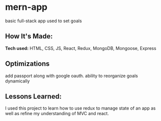 # mern-app
basic full-stack app used to set goals

## How It's Made:

**Tech used:** HTML, CSS, JS, React, Redux, MongoDB, Mongoose, Express


## Optimizations

add passport along with google oauth. 
ability to reorganize goals dynamically

## Lessons Learned:

I used this project to learn how to use redux to manage state of an app as well as refine my understanding of MVC and react. 
